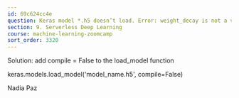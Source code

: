 ```yaml
---
id: 69c624cc4e
question: Keras model *.h5 doesn’t load. Error: weight_decay is not a valid argument, kwargs should be empty  for `optimizer_experimental.Optimizer`
section: 9. Serverless Deep Learning
course: machine-learning-zoomcamp
sort_order: 3320
---
```


Solution: add compile = False to the load_model function

keras.models.load_model('model_name.h5', compile=False)

Nadia Paz

